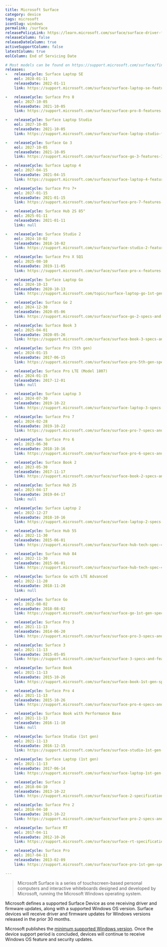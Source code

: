 ```yaml
---
title: Microsoft Surface
category: device
tags: microsoft
iconSlug: windows
permalink: /surface
releasePolicyLink: https://learn.microsoft.com/surface/surface-driver-firmware-lifecycle-support
releaseColumn: false
releaseDateColumn: true
activeSupportColumn: false
latestColumn: true
eolColumn: End of Servicing Date

# Most models can be found on https://support.microsoft.com/surface/find-out-which-surface-model-you-have-da204261-8d26-9351-8588-5b09632c9486
releases:
-   releaseCycle: Surface Laptop SE
    eol: 2028-01-11
    releaseDate: 2022-01-11
    link: https://support.microsoft.com/surface/surface-laptop-se-features-2674627b-d92f-4a88-b85c-f649552f3625

-   releaseCycle: Surface Pro 8
    eol: 2027-10-05
    releaseDate: 2021-10-05
    link: https://support.microsoft.com/surface/surface-pro-8-features-80d10ad3-52c1-4ded-a3be-ede236b9de93

-   releaseCycle: Surface Laptop Studio
    eol: 2027-10-05
    releaseDate: 2021-10-05
    link: https://support.microsoft.com/surface/surface-laptop-studio-features-2f496a27-a453-4883-9bc0-c32be7fe2f30

-   releaseCycle: Surface Go 3
    eol: 2027-10-05
    releaseDate: 2021-10-05
    link: https://support.microsoft.com/surface/surface-go-3-features-1ef2c926-4de1-46c9-a159-9fcb13992509

-   releaseCycle: Surface Laptop 4
    eol: 2027-04-15
    releaseDate: 2021-04-15
    link: https://support.microsoft.com/surface/surface-laptop-4-features-e4fbd527-8ded-424c-9ccb-f2dd76b0f4dd

-   releaseCycle: Surface Pro 7+
    eol: 2027-01-15
    releaseDate: 2021-01-15
    link: https://support.microsoft.com/surface/surface-pro-7-features-b21cbd38-6f47-42da-bbd2-c75ca02ea17a

-   releaseCycle: Surface Hub 2S 85"
    eol: 2025-01-11
    releaseDate: 2021-01-11
    link: null

-   releaseCycle: Surface Studio 2
    eol: 2024-10-02
    releaseDate: 2018-10-02
    link: https://support.microsoft.com/surface/surface-studio-2-features-8672fa31-2e5d-2eb7-e299-5138e2ea682f

-   releaseCycle: Surface Pro X SQ1
    eol: 2025-08-10
    releaseDate: 2019-11-05
    link: https://support.microsoft.com/surface/surface-pro-x-features-f4b9bd8d-af25-8c56-c9a5-3c56d860d7f6

-   releaseCycle: Surface Laptop Go
    eol: 2024-10-13
    releaseDate: 2020-10-13
    link: https://support.microsoft.com/topic/surface-laptop-go-1st-gen-specs-and-features-962fdfc3-9771-e5d0-e86e-8e9c2119b411

-   releaseCycle: Surface Go 2
    eol: 2024-12-30
    releaseDate: 2020-05-06
    link: https://support.microsoft.com/surface/surface-go-2-specs-and-features-0fc6a657-2851-484f-6f82-bd3c589ed92c

-   releaseCycle: Surface Book 3
    eol: 2025-04-01
    releaseDate: 2020-05-26
    link: https://support.microsoft.com/surface/surface-book-3-specs-and-features-261d4bb1-2851-d9d5-2020-283429f6cd8c

-   releaseCycle: Surface Pro (5th gen)
    eol: 2024-01-15
    releaseDate: 2017-06-15
    link: https://support.microsoft.com/surface/surface-pro-5th-gen-specs-and-features-42d321e4-52d6-dcb1-e014-9ffc76fbca14

-   releaseCycle: Surface Pro LTE (Model 1807)
    eol: 2024-01-15
    releaseDate: 2017-12-01
    link: null

-   releaseCycle: Surface Laptop 3
    eol: 2024-07-30
    releaseDate: 2019-10-22
    link: https://support.microsoft.com/surface/surface-laptop-3-specs-and-features-75315c06-5d74-07fe-55d5-a8c5cb626849

-   releaseCycle: Surface Pro 7
    eol: 2024-02-28
    releaseDate: 2019-10-22
    link: https://support.microsoft.com/surface/surface-pro-7-specs-and-features-8254894d-bb80-77ef-daae-612ea713e310

-   releaseCycle: Surface Pro 6
    eol: 2023-06-30
    releaseDate: 2018-10-16
    link: https://support.microsoft.com/surface/surface-pro-6-specs-and-features-ade5cfc2-e99a-6fd1-abbe-c0e8a8a3942d

-   releaseCycle: Surface Book 2
    eol: 2023-05-30
    releaseDate: 2017-11-17
    link: https://support.microsoft.com/surface/surface-book-2-specs-and-features-d752c78d-d1fc-c483-c80d-8343e68ad96b

-   releaseCycle: Surface Hub 2S
    eol: 2023-04-17
    releaseDate: 2019-04-17
    link: null

-   releaseCycle: Surface Laptop 2
    eol: 2022-12-27
    releaseDate: 2018-10-16
    link: https://support.microsoft.com/surface/surface-laptop-2-specs-and-features-44924da8-8a48-b0f3-4cb0-f9aa104e7cdd

-   releaseCycle: Surface Hub 55
    eol: 2022-11-30
    releaseDate: 2015-06-01
    link: https://support.microsoft.com/surface/surface-hub-tech-spec-4b57f72c-dc1c-28d7-959f-3d95eda7708f

-   releaseCycle: Surface Hub 84
    eol: 2022-11-30
    releaseDate: 2015-06-01
    link: https://support.microsoft.com/surface/surface-hub-tech-spec-4b57f72c-dc1c-28d7-959f-3d95eda7708f

-   releaseCycle: Surface Go with LTE Advanced
    eol: 2022-11-20
    releaseDate: 2018-11-20
    link: null

-   releaseCycle: Surface Go
    eol: 2022-08-02
    releaseDate: 2018-08-02
    link: https://support.microsoft.com/surface/surface-go-1st-gen-specs-and-features-d5f9e6f4-1b01-f61a-6dac-ad4f963ddba5

-   releaseCycle: Surface Pro 3
    eol: 2021-11-13
    releaseDate: 2014-06-20
    link: https://support.microsoft.com/surface/surface-pro-3-specs-and-features-4c142a41-134f-f22b-0142-a5cf073b56ee

-   releaseCycle: Surface 3
    eol: 2021-11-13
    releaseDate: 2015-05-05
    link: https://support.microsoft.com/surface/surface-3-specs-and-features-80e52440-0c3a-60e4-b77c-88a5f373ea4d

-   releaseCycle: Surface Book
    eol: 2021-11-13
    releaseDate: 2015-10-26
    link: https://support.microsoft.com/surface/surface-book-1st-gen-specs-and-features-b2c7cf05-1144-da66-c4c8-dba0be246040

-   releaseCycle: Surface Pro 4
    eol: 2021-11-13
    releaseDate: 2015-10-26
    link: https://support.microsoft.com/surface/surface-pro-4-specs-and-features-e3a8ac71-4cee-9107-23bc-7bd08d47cf75

-   releaseCycle: Surface Book with Performance Base
    eol: 2021-11-13
    releaseDate: 2016-11-10
    link: null

-   releaseCycle: Surface Studio (1st gen)
    eol: 2021-11-13
    releaseDate: 2016-12-15
    link: https://support.microsoft.com/surface/surface-studio-1st-gen-diagrams-and-tech-specs-ee58a743-6463-2557-e66e-4dc4b3207881

-   releaseCycle: Surface Laptop (1st gen)
    eol: 2021-11-13
    releaseDate: 2017-06-14
    link: https://support.microsoft.com/surface/surface-laptop-1st-gen-specs-and-features-30b1b484-4587-928f-ea9a-351d411569af

-   releaseCycle: Surface 2
    eol: 2018-04-10
    releaseDate: 2013-10-22
    link: https://support.microsoft.com/surface/surface-2-specifications-7a5aaf4f-9641-2c69-3747-ea4e2a161aae

-   releaseCycle: Surface Pro 2
    eol: 2018-04-10
    releaseDate: 2013-10-22
    link: https://support.microsoft.com/surface/surface-pro-2-specs-and-features-f38cf5d3-1b61-0c2a-fd46-4729afebe798

-   releaseCycle: Surface RT
    eol: 2017-04-11
    releaseDate: 2012-10-26
    link: https://support.microsoft.com/surface/surface-rt-specifications-dcc757dc-b4ab-c33f-d3b3-352cf5d2e637

-   releaseCycle: Surface Pro
    eol: 2017-04-11
    releaseDate: 2013-02-09
    link: https://support.microsoft.com/surface/surface-pro-1st-gen-specifications-f0e31ddb-b03b-e450-bf83-0e23cf6cbdce

---
```


> Microsoft Surface is a series of touchscreen-based personal computers and interactive whiteboards
> designed and developed by Microsoft, running the Microsoft Windows operating system.

Microsoft defines a supported Surface Device as one receiving driver and firmware updates, along
with a supported Windows OS version. Surface devices will receive driver and firmware updates for
Windows versions released in the prior 30 months.

Microsoft publishes the [minimum supported Windows version](https://support.microsoft.com/surface/surface-supported-operating-systems-9559cc3c-7a38-31b6-d9fb-571435e84cd1).
Once the device support period is concluded, devices will continue to receive Windows OS feature and
security updates.
